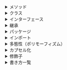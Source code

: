 <details>
<summary>メソッド</summary>

<details>
<summary>オーバーロード（多重定義）</summary>

- 同じ名前のメソッドを定義すること
- 引数の型か数を変えること
  
</details>

<details>
<summary>コンストラクタ</summary>

- インスタンス生成時に自動的に実行される
- クラスはインスタンス化の際、必ずコンストラクタを実行する
- すべてのコンストラクタは、親クラスのコンストラクタを呼び出す
- コードに記載がないとき、自動的に引数なしの親クラスのコンストラクタを呼び出す
- クラスと同名にすること
- 戻り値なし

<details>
<summary>引数を渡すとき</summary>

- `クラス名 インスタンス名 = new クラス名(実引数1, 実引数2...);`
  
</details>

<details>
<summary>デフォルトコンストラクタ</summary>

- コンストラクタが1つもないとき自動的にコンパイル時に追加される
- 引数、処理内容なし

</details>

<details>
<summary>他のコンストラクタの呼び出し</summary>

- `this(引数);`
- コンストラクタの先頭に記述する
  
</details>

<details>
<summary>親クラスのコンストラクタの呼び出し</summary>

- `super(引数);`
- コンストラクタの先頭に記述する
  
</details>

<details>
<summary>他のコンストラクタと親クラスのコンストラクタを両方呼び出したい</summary>

- 一緒には書けないので`this()`を先に呼出し、呼び出した先のコンストラクタで`super()`を記述する

</details>
</details>

</details>

<details>
<summary>クラス</summary>

<details>
<summary>フィールド</summary>

- クラスブロック内に宣言された変数
- 変数は0で初期化される

<details>
<summary>定数フィールド</summary>

- フィールド宣言の先頭に`final`をつけると書き換えられなくなる

</details>
</details>
<details>
<summary>インスタンス</summary>

- Hero h2としてh2 = h1としても、h1を別のところから参照できる変数が増えただけで、Heroクラスのインスタンス自体はh1の一個のみである
- 同じパッケージの、別のソースファイルのクラスはクラス名のみで呼び出せる

- 宣言
  - `クラス型名 変数名;`
  - ex: Hero h1;
- インスタンスを生成して代入
  - `変数名 = new クラス型名();`
  - ex: `h1 = new Hero();`

</details>


<details>
<summary>初期化ブロック（初期化子）</summary>

- コンストラクタより先に実行される名前のないブロック
- 複数のコンストラクタに共通する処理を実行
- 1つのクラスに複数列記可能。上から順に処理される

<details>
<summary>インスタンス初期化子</summary>

- インスタンスが生成される度にこのブロック内の処理が実行される
- `{ 処理内容 }`
  
</details>
<details>
<summary>クラス初期化子（静的初期化ブロック）</summary>

- クラスがはじめてロードされたときに1回だけ実行される
- `static { 処理内容 }`

</details>
<details>
<summary>初期化ブロックの実行</summary>

1.superクラスのコンストラクタ呼び出し
2.初期化ブロック
3.自分のクラスのコンストラクタ
  
</details>
</details>
</details>
<details>
<summary>インターフェース</summary>

- 抽象度の高い抽象クラスを特別扱いする
- `public interface インターフェース名 { ... }`
  
<details>
<summary>インターフェースの条件</summary>

- 基本的に、すべてのメソッドが抽象メソッドである
  - インターフェース内で宣言されたメソッドは、自動的に public かつ abstract になるので省略可能
  - インターフェース内で処理内容を持てるメソッド
    - defaultメソッド
      - `default 戻り値の型 メソッド名(引数リスト) { 処理のデフォルト実装 }`
      - 継承先でオーバーライドされなかった場合、自動的にデフォルト実装として定めた処理内容でオーバーライドされたものとみなされる
- 基本的に、フィールドを1つも持たない
  - 定数(publicstatic finalがついたフィールド)だけは宣言可能
    - その場合、public static finalは省略可能
      - ➡ インターフェース内でフィールドを宣言すると、自動的にpublic static finalが補われ、定数を宣言したことになる
`public`以外の修飾子は使用不可

</details>
<details>
<summary>インターフェースを継承して子クラスを定義する</summary>

- implements
  - `public class クラス名 implements インターフェース名 { ... }`

</details>
<details>
<summary>多重継承</summary>

- 通常、親クラスを複数持つことはできないが、インターフェースであれば、特別に多重継承が可能
- 親クラスが2つあると、同じ名前のメソッドを複数継承してしまう可能性がある。しかしインターフェースであれば必ずインターフェースを継承したクラスはそのメソッドをオーバーライドするので、そのような事故を防げる
- 多重継承の構文
  - `public class クラス名 implements 親インターフェース名1, 親インターフェース名2,... { ... }`
  
</details>
<details>
<summary>インターフェースからインターフェースへの継承</summary>

- `public interface インターフェース名 extends 親インターフェース名 { ... }`
- インターフェースの多重継承
  - `public interface インターフェース名 extends 親インターフェース名1, 親インターフェース名2... { ... }`
- 親クラスからの継承とインターフェースの実装を同時に行う
  - `public class クラス名 extends 親クラス implements 親インターフェース名1, 親インターフェース名2, ... { ... }`
  
</details>
</details>
<details>
<summary>継承</summary>

- 既存のクラスを元に、メソッドや変数を追加したクラスを作ること
- コンストラクタは継承しない
- 親クラスから見て、子クラスを複数定義することも可能
- 孫クラスや曾孫クラスも定義することも可能
- 多重継承は不可
  - 子クラスから見て、親クラスはひとつだけしか持てない

- 子クラスの定義
  -  `public class サブクラス名 extends スーパークラス名 { スーパークラスとの差分となるメンバ }`

- オーバーライド
  - 子クラスで親クラスのメソッドを再定義すること
  - 条件
    - 戻り値の型、メソッド名、引数の型と形がすべて同じであること
    - 子クラス内で定義し直せば上書きされる

- super
  - 今よりひとつ内側のインスタンス部分を指す予約語
  - 親インスタンス部分のフィールドを利用
    - `super.フィールド名`
  - 親インスタンス部分のメソッドを呼び出す
    - `super.メソッド名(引数)`
    - ex:

```java
   class PoisonMatango extends Matango {
   ...
   public void attack(Hero h) { // 親クラスのMatangoクラスにもるメソッド
       super.attack(h); // 親クラスの内容を引き継ぐ
       ... // 子クラスでの追加部分
```

   - 祖父母インスタンス部分へのアクセス方法はない

- 抽象メソッド
  - 何もしないメソッド
  - 現時点では何をするかを確定できいないメソッド
  - 実装内容を持たないメソッド
  - `public abstract 戻り値の型 メソッド名(引数リスト);`
  - メソッドだが`{}`ではなく`;`をつける
  - 実装
    - 未定だったメソッドの内容が確定すること

</details>


<details>
<summary>パッケージ</summary>

- クラスを分類する仕組み
- クラスをパッケージに所属させる
  - `package 所属させたいパッケージ名;`
  - ソースコードの先頭に記述すること
 
- 完全限定クラス名
  - パッケージに入れたクラスは、パッケージ名も書かないと指定できなくなる
  - パッケージ名を先頭につけた完全なクラス名のことを完全限定クラス名、完全修飾クラス名、略してFQCNという
  - `パッケージ名.クラス名`
  - 同じパッケージ内で他のクラスを呼び出す際は、クラス名のみでいいが、完全限定クラス名を使用してもエラーにはならない
    
- デフォルトパッケージ（無名パッケージ）
  - どのパッケージにも属していないクラス
  - デフォルトパッケージ以外のパッケージからは参照できない
  
</details>

<details>
<summary>インポート</summary>

- 一度クラスやパッケージをインポートすればそのコード内で長い入力をせずに済む
- パッケージ内のすべてのクラスをインポートする
  - `import パッケージ名.*;`
- 1つのクラスのみをインポートする
  - `import パッケージ名.クラス名;`
</details>
<details>
<summary>多態性（ポリモーフィズム）</summary>

- インスタンスの多態性
  - インスタンスの左辺と右辺を別の型で指定できる
  - この場合、中身は本当はSuperHeroだが、Characterとして捉える
    - ex: `Character c = new SperHero();`
  - 親クラス = 子クラスは可能
  - 親族じゃないクラス、子クラス = 親クラスは不可
  - 抽象クラスやインターフェースはインスタンス化できないが、箱の型（左辺）にならできる
  - 中身のクラスのメソッドも、箱の型が使えないメソッドだと使えない
    - コンピューターは中身の型の名前を忘れ、箱の型としてしか捉えられなくなる
  - ただし、箱と中身両方に存在するメソッドを実行する場合、中身のメソッドが実行される
  - 別のクラスの変数を配列にまとめられる
    - インスタンス化する宣言の左辺を統一すれば同じ配列に入れられる
      - ex:
        
```java
   Character[] c = new Character[3];
   c[0] = new Hero();
   c[1] = new Thief();
   c[2] = new Wizard();
```

</details>
<details>
<summary>カプセル化</summary>

- フィールドのアクセス制御
  - `アクセス修飾子 フィールド宣言;`
- メソッドのアクセス制御
  - `アクセス修飾子 メソッド宣言 { ... }`

- クラス宣言の前に`public`をつけないと、そのクラスへのアクセスは同一パッケージに属するクラスのみ許可される
  - 中のメソッドが`public`でもクラス自体が`public`でなければアクセス不可

 - `package private`クラスの特徴
    - クラス名はソースファイル名と異なってもよい
    - 1つのソースファイルに複数のクラスを宣言してもよい
    - 1つのファイルに1つの`public class`
    - `package private`クラスであればいくつあってもよい
    - 1つの`public`クラスと複数の`package private`クラスでもよい

- フィールドを`private`にすると、外からアクセスできなくなるのでは？
  ➡ そのクラスのメソッドを経由して操作可能
     ex: クラス a ➡✖ クラス b の private フィールド ba
         クラス a ➡〇 クラス b の bb メソッド ➡〇 クラス b の フィールド ba
  - メソッド経由じゃないとフィールドが触れないなら、他クラスのフィールドを参照できないのでは？
    - フィールド値を取り出す/代入するだけのメソッド
      - 一般的にgetter / setterと呼ばれる
      - getterとsetterの総称をアクセサという
      - `get + 対象のフィールドの名称`をキャメルケースで記述する
      - ex:
```java
   public class Hero {
     private String name;
     ...
     public String getName() {
       return this.name;
     }
   }
```

- カプセル化とデータ隠蔽
  - カプセル化
    - フィールドとそれを操作するメソッドが対象
    - `private`によってデータは隠して
    - `public`によって外部にはメソッドを入口として提供すること
    - データと機能をクラスの中にひとまとめにすること
  - データ隠蔽
    - カプセル化に必要なもの
    - 対象をフィールドとして`private`をつけて外部から直接触れなくする

  - 情報隠蔽
    - プログラミングのルールというより、もっと大きな設計思想
    - 「内部の仕組みは見せず、外部には使い方（インターフェース）だけを公開する」

 - 静的メンバ
  - 静的フィールドと静的メソッド（クラスメソッド）がある
  - クラスに紐づく
  - インスタンスを生成しなくても共有可能
  - フィールドに`static`をつけるのは、`public static final`として定数を共有する目的で利用されるのが一般的
  - クラス変数の宣言
    - `static int money`
  - クラス変数へのアクセス
    - `クラス名.静的フィールド名`
  - クラスメソッドの宣言
    - `static void attack()`
  - クラスメソッド呼び出し
    - 同パッケージ内
      - `クラス名 クラスメソッド名()`
      - インポートなしで呼び出せる
    - 別パッケージ
      - インポートしないと呼び出せない
```java
   import パッケージ名 クラス名;
   クラス名 クラスメソッド名();
```
  - 静的メンバのインポート
    - `import static パッケージ名.クラス名.静的メンバ名;`
      - 静的メンバ名の代わりに`*`を指定すると、そのクラスに属するすべての静的メンバが対象になる
      
</details>

<details>
<summary>修飾子</summary>

- 修飾子は順不同で記述可能
- final
  - 続く変数などを上書き不可にする
  - `final`をつけた変数を定数という
  - 定数なので大文字ですべて記述する
  - `final 型名 定数名 = 初期値`
  - 初期化せず定義だけした場合、一度だけ値の代入が可能
    
</details>

<details>
<summary>書き方一覧</summary>

定義
フィールド | インターフェース内 | `型名 変数名;` |
メソッド | `public static void メソッド名() { ... }` |
メソッド | インターフェース内 | `戻り値 メソッド名();` |
コンストラクタ | `public クラス名()` |
インスタンス初期化子 | `{ 処理内容 }` |
クラス初期化子（静的初期化ブロック） | `static { 処理内容 }` |
クラス | 子クラス | extends | `public class 子クラス名 extends 親クラス名` |
クラス | インターフェースを継承する | implements |`public class クラス名 implements インターフェース名 { ... }` |
クラス | インターフェースを複数継承する | 多重継承 |`public class クラス名 implements 親インターフェース名1, 親インターフェース名2,... { ... }` |
インターフェース | インターフェースを継承したインターフェース | `public interface インターフェース名 extends 親インターフェース名 { ... }` |
インターフェース | インターフェースを複数継承したインターフェース | `public interface インターフェース名 extends 親インターフェース名1, 親インターフェース名2... { ... }` |
インターフェース | インターフェースと親クラスを両方継承する | `public class クラス名 extends 親クラス implements 親インターフェース名1, 親インターフェース名2, ... { ... }` |


初期化
フィールド | インターフェース内 | `型名 変数名 = 値;` |
インスタンス | 引数を渡すインスタンス生成 | `クラス名 インスタンス名 = new クラス名(実引数1, 実引数2...);` |
メソッド | インターフェース内で処理内容を持たせる場合 | `default 戻り値の型 メソッド名(引数リスト) { 処理のデフォルト実装 }`


呼び出し
| メソッド | メソッド | `メソッド名()` |
| メソッド | 親インスタンス部分のメソッド | `super.メソッド名(引数) |
| コンストラクタ | 他のコンストラクタ | `this(引数);` |
| コンストラクタ | 親クラスのコンストラクタ | `super(引数);` |
| クラス | 他パッケージのクラス| 完全限定クラス名 | `パッケージ名.クラス名` |

| 自分自身のインスタンスの | `this.` |
| 今より1つ親側のフィールドを指す | `super.フィールド名` |


| インポート | パッケージ内のすべてのクラス | `import パッケージ名.*;` |
| インポート | クラス | `import パッケージ名.クラス名;` |

- メンバへのアクセス制御レベル
  
| 制限レベル | 名称 | 指定方法 | アクセスを許可する範囲 |
|---|---|---|---|
| 制限が厳しい | private | private | 自分自身のクラスのみ |
|     ↓       | package private | (何も書かない) | 自分と同じパッケージに属するクラス |
|     ↓       | protected | protected | 自分と同じパッケージに属するか、自分を継承した子クラス |
| 制限が緩い | public | public | すべてのクラス|

- クラスへのアクセス制御
| 制限レベル | 名称 | 指定方法 | アクセスを許可する範囲 |
|---|---|---|---|
| 厳しい | package private | (何も書かない) | 自分と同じパッケージに属するクラス |
| 緩い | public | public | すべてのクラス |


修飾子
| | メソッド |　インターフェース | 継承 |
| public |
| static | インターフェースなしでも使える |
| private | インターフェース内でのみ使える |
| final | | 継承不可 |

継承のキーワード
| 継承元 | 継承先 | キーワード | 継承元の数 |
| クラス | クラス | extends | 1つ |
| インターフェース | クラス | implements | 1つ以上 |
| インターフェース | インターフェース | extends | 1つ以上 |

</details>
